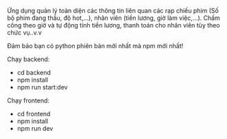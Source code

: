 Ứng dụng quản lý toàn diện các thông tin liên quan các rạp chiếu phim (Số bộ phim đang thầu, độ hot,...), nhân viên (tiền lương, giờ làm việc,...). Chấm công theo giờ và tự động tính tiền lương, thanh toán cho nhân viên tùy theo chức vụ..v.v

Đảm bảo bạn có python phiên bản mới nhất mà npm mới nhất!

Chạy backend:

- cd backend
- npm install
- npm run start:dev

Chạy frontend:

- cd frontend
- npm install
- npm run dev

